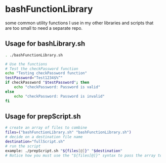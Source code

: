 # bashFunctionLibrary
some common utility functions I use in my other libraries and scripts that are too small to need a separate repo.

## Usage for bashLibrary.sh
```bash
. ./bashFunctionLibrary.sh

# Use the functions
# Test the checkPassword function
echo "Testing checkPassword function"
testPassword="Test1234$%^"
if checkPassword "$testPassword"; then
    echo "checkPassword: Password is valid"
else
    echo "checkPassword: Password is invalid"
fi

```

## Usage for prepScript.sh
```bash
# create an array of files to combine
files=("bashFunctionLibrary.sh" "bashFunctionLibrary.sh")
# decide on a destination file name
destination="fullScript.sh"
# run the script
example: ./prepScript.sh "${files[@]}" "$destination"
# Notice how you must use the "${files[@]}" syntax to pass the array to the script
```
